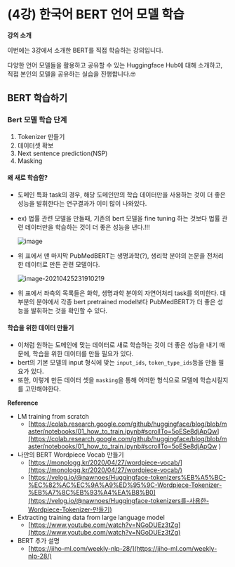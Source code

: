 # (4강) 한국어 BERT 언어 모델 학습

**강의 소개**

이번에는 3강에서 소개한 BERT를 직접 학습하는 강의입니다.

다양한 언어 모델들을 활용하고 공유할 수 있는 Huggingface Hub에 대해 소개하고, 직접 본인의 모델을 공유하는 실습을 진행합니다.🤓



## BERT 학습하기

### Bert 모델 학습 단계

1. Tokenizer 만들기
2. 데이터셋 확보
3. Next sentence prediction(NSP)
4. Masking



#### 왜 새로 학습함? 

- 도메인 특화 task의 경우, 해당 도메인만의 학습 데이터만을 사용하는 것이 더 좋은 성능을 발휘한다는 연구결과가 이미 많이 나와있다. 

- ex) 법률 관련 모델을 만들때, 기존의 bert 모델을 fine tuning 하는 것보다 법률 관련 데이터만을 학습하는 것이 더 좋은 성능을 낸다.!!!

	![image](https://user-images.githubusercontent.com/38639633/115997004-7492b980-a61c-11eb-9687-1cab8aa05ea4.png)

- 위 표에서 맨 마지막 PubMedBERT는 생명과학(?), 생리학 분야의 논문을 전처리한 데이터로 만든 관련 모델이다. 

	![image-20210425231910219](C:\Users\doyeon\AppData\Roaming\Typora\typora-user-images\image-20210425231910219.png)

- 위 표에서 좌측의 목록들은 화학, 생명과학 분야의 자연어처리 task를 의미한다. 대부분의 분야에서 각종 bert pretrained model보다 PubMedBERT가 더 좋은 성능을 발휘하는 것을 확인할 수 있다. 



#### 학습을 위한 데이터 만들기

- 이처럼 원하는 도메인에 맞는 데이터로 새로 학습하는 것이 더 좋은 성능을 내기 때문에, 학습을 위한 데이터를 만들 필요가 있다. 
- bert의 기본 모델의 input 형식에 맞는 `input_ids`, `token_type_ids`등을 만들 필요가 있다. 
- 또한, 이렇게 만든 데이터 셋을 `masking`을 통해 어떠한 형식으로 모델에 학습시킬지를 고민해야한다. 

 



**Reference**

- LM training from scratch
	- [https://colab.research.google.com/github/huggingface/blog/blob/master/notebooks/01_how_to_train.ipynb#scrollTo=5oESe8djApQw](https://colab.research.google.com/github/huggingface/blog/blob/master/notebooks/01_how_to_train.ipynb#scrollTo=5oESe8djApQw ) 
- 나만의 BERT Wordpiece Vocab 만들기
	- [https://monologg.kr/2020/04/27/wordpiece-vocab/](https://monologg.kr/2020/04/27/wordpiece-vocab/)
	- [https://velog.io/@nawnoes/Huggingface-tokenizers%EB%A5%BC-%EC%82%AC%EC%9A%A9%ED%95%9C-Wordpiece-Tokenizer-%EB%A7%8C%EB%93%A4%EA%B8%B0](https://velog.io/@nawnoes/Huggingface-tokenizers를-사용한-Wordpiece-Tokenizer-만들기)
- Extracting training data from large language model
	- [https://www.youtube.com/watch?v=NGoDUEz3tZg](https://www.youtube.com/watch?v=NGoDUEz3tZg)
- BERT 추가 설명
	- [https://jiho-ml.com/weekly-nlp-28/](https://jiho-ml.com/weekly-nlp-28/)

